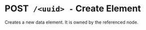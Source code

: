 # <span class="method-post">POST</span>` /<uuid> -` Create Element

Creates a new data element. It is owned by the referenced node.
